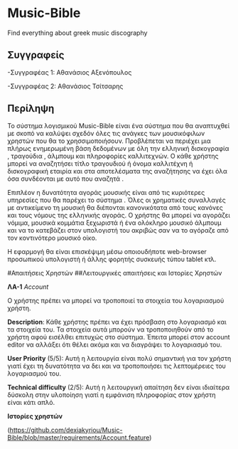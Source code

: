# Music-Bible
Find everything about greek music discography

## Συγγραφείς
-Συγγραφέας 1: Αθανάσιος Αξενόπουλος

-Συγγραφέας 2: Αθανάσιος Τσίτσαρης

## Περίληψη

Το σύστημα λογισμικού Music-Bible είναι ένα σύστημα που θα αναπτυχθεί με σκοπό να καλύψει σχεδόν όλες τις ανάγκες των μουσικόφιλων χρηστών που θα το χρησσιμοποιήσουν. Προβλέπεται να περιέχει μια πλήρως ενημερωμένη βάση δεδομένων με όλη την ελληνική δισκογραφία , τραγούδια , άλμπουμ και πληροφορίες καλλιτεχνών. Ο κάθε χρήστης μπορεί να αναζητήσει τίτλο τραγουδιού ή όνομα καλλιτέχνη ή δισκογραφική εταιρία και στα αποτελέσματα της αναζήτησης να έχει όλα όσα συνδέονται με αυτό που αναζητά .

Επιπλέον η δυνατότητα αγοράς μουσικής είναι από τις κυριότερες υπηρεσίες που θα παρέχει το σύστημα . Όλες οι χρηματικές συναλλαγές με αντικείμενο τη μουσική θα διέπονται κανονικότατα από τους κανόνες και τους νόμους της ελληνικής αγοράς. Ο χρήστης θα μπορεί να αγοράζει νόμιμα, μουσικά κομμάτια ξεχωριστά ή ένα ολόκληρο μουσικό άλμπουμ και να το κατεβάζει στον υπολογιστή  του ακριβώς σαν να το αγόραζε από τον κοντινότερο μουσικό οίκο. 

Η εφαρμογή θα είναι επισκέψιμη μέσω οποιουδήποτε web-browser προσωπικού υπολογιστή ή άλλης φορητής συσκευής τύπου tablet κτλ. 

#Απαιτήσεις Χρηστών
##Λειτουργικές απαιτήσεις και Ιστορίες Χρηστών


**ΛΑ-1**  *Account*

Ο χρήστης πρέπει να μπορεί να τροποποιεί τα στοιχεία του λογαριασμού χρήστη.

**Description**:  Κάθε χρήστης πρέπει να έχει πρόσβαση στο λογαριασμό και τα στοιχεία του. Τα στοιχεία αυτά μπορούν να τροποποιηθούν από το χρήστη αφού εισέλθει επιτυχώς στο σύστημα. Έπειτα μπορεί στον account editor να αλλάξει ότι θέλει ακόμα και να διαγράψει το λογαριασμό του.

**User Priority** (5/5): Αυτή η λειτουργία είναι πολύ σημαντική για τον χρήστη γιατί έχει τη δυνατότητα να δει και να τροποποιήσει τις λεπτομέρειες του λογαριασμού του. 

**Technical difficulty** (2/5): Αυτή η λειτουργική απαίτηση δεν είναι ιδιαίτερα δύσκολη στην υλοποίηση γιατί η εμφάνιση πληροφορίας στον χρήστη είναι κάτι απλό.

**Ιστορίες χρηστών**

(https://github.com/dexiakyriou/Music-Bible/blob/master/requirements/Account.feature)
